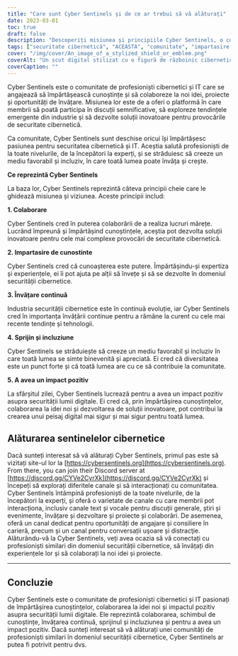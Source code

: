 ```yaml
---
title: "Care sunt Cyber Sentinels și de ce ar trebui să vă alăturați"
date: 2023-03-01
toc: true
draft: false
description: "Descoperiți misiunea și principiile Cyber Sentinels, o comunitate de profesioniști cibernetici și IT angajați să împărtășească cunoștințe și să dezvolte soluții inovatoare pentru provocările de securitate cibernetică."
tags: ["securitate cibernetică", "ACEASTA", "comunitate", "impartasire de cunostinte", "colaborare", "învățare continuă", "a sustine", "inclusivitate", "impact pozitiv", "canale de text", "canale vocale", "sfaturi de cariera", "oportunități de angajare", "resurse de învățare", "tendințe emergente", "proiecte", "evenimente", "conferințe", "poze cu animale de companie", "tehnologie"]
cover: "/img/cover/An_image_of_a_stylized_shield_or_emblem.png"
coverAlt: "Un scut digital stilizat cu o figură de războinic cibernetic în centru, înconjurat de forme abstracte și linii reprezentând fluxurile de date și conexiunea la rețea"
coverCaption: ""
---
```


Cyber Sentinels este o comunitate de profesioniști cibernetici și IT care se angajează să împărtășească cunoștințe și să colaboreze la noi idei, proiecte și oportunități de învățare. Misiunea lor este de a oferi o platformă în care membrii să poată participa în discuții semnificative, să exploreze tendințele emergente din industrie și să dezvolte soluții inovatoare pentru provocările de securitate cibernetică.

Ca comunitate, Cyber Sentinels sunt deschise oricui își împărtășesc pasiunea pentru securitatea cibernetică și IT. Aceștia salută profesioniști de la toate nivelurile, de la începători la experți, și se străduiesc să creeze un mediu favorabil și incluziv, în care toată lumea poate învăța și crește.

**Ce reprezintă Cyber Sentinels**

La baza lor, Cyber Sentinels reprezintă câteva principii cheie care le ghidează misiunea și viziunea. Aceste principii includ:

**1. Colaborare**

Cyber Sentinels cred în puterea colaborării de a realiza lucruri mărețe. Lucrând împreună și împărtășind cunoștințele, aceștia pot dezvolta soluții inovatoare pentru cele mai complexe provocări de securitate cibernetică.

**2. Impartasire de cunostinte**

Cyber Sentinels cred că cunoașterea este putere. Împărtășindu-și expertiza și experiențele, ei îi pot ajuta pe alții să învețe și să se dezvolte în domeniul securității cibernetice.

**3. Învățare continuă**

Industria securității cibernetice este în continuă evoluție, iar Cyber Sentinels cred în importanța învățării continue pentru a rămâne la curent cu cele mai recente tendințe și tehnologii.

**4. Sprijin și incluziune**

Cyber Sentinels se străduiește să creeze un mediu favorabil și incluziv în care toată lumea se simte binevenită și apreciată. Ei cred că diversitatea este un punct forte și că toată lumea are cu ce să contribuie la comunitate.

**5. A avea un impact pozitiv**

La sfârșitul zilei, Cyber Sentinels lucrează pentru a avea un impact pozitiv asupra securității lumii digitale. Ei cred că, prin împărtășirea cunoștințelor, colaborarea la idei noi și dezvoltarea de soluții inovatoare, pot contribui la crearea unui peisaj digital mai sigur și mai sigur pentru toată lumea.

## Alăturarea sentinelelor cibernetice

Dacă sunteți interesat să vă alăturați Cyber Sentinels, primul pas este să vizitați site-ul lor la [https://cybersentinels.org](https://cybersentinels.org). From there, you can join their Discord server at [https://discord.gg/CYVe2CyrXk](https://discord.gg/CYVe2CyrXk) și începeți să explorați diferitele canale și să interacționați cu comunitatea. Cyber Sentinels întâmpină profesioniști de la toate nivelurile, de la începători la experți, și oferă o varietate de canale cu care membrii pot interacționa, inclusiv canale text și vocale pentru discuții generale, știri și evenimente, învățare și dezvoltare și proiecte și colaborări. De asemenea, oferă un canal dedicat pentru oportunități de angajare și consiliere în carieră, precum și un canal pentru conversații uşoare și distracţie. Alăturându-vă la Cyber Sentinels, veți avea ocazia să vă conectați cu profesioniști similari din domeniul securității cibernetice, să învățați din experiențele lor și să colaborați la noi idei și proiecte.

________________________________________________________________________________

## Concluzie

Cyber Sentinels este o comunitate de profesioniști cibernetici și IT pasionați de împărtășirea cunoștințelor, colaborarea la idei noi și impactul pozitiv asupra securității lumii digitale. Ele reprezintă colaborarea, schimbul de cunoștințe, învățarea continuă, sprijinul și incluziunea și pentru a avea un impact pozitiv. Dacă sunteți interesat să vă alăturați unei comunități de profesioniști similari în domeniul securității cibernetice, Cyber Sentinels ar putea fi potrivit pentru dvs.